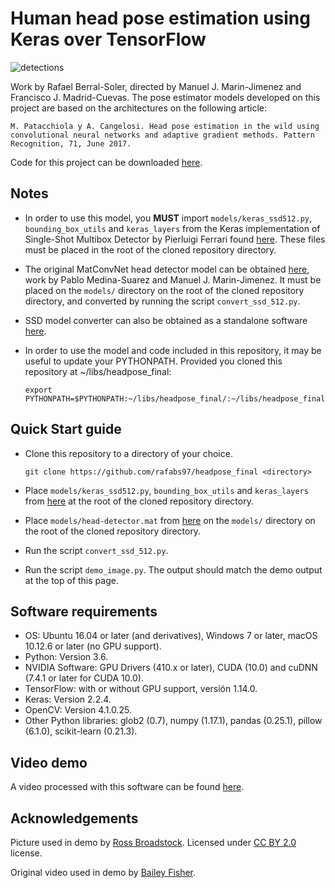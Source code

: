 Human head pose estimation using Keras over TensorFlow
======================================================
![detections](https://github.com/rafabs97/headpose_final/blob/master/sample_detections.png)

Work by Rafael Berral-Soler, directed by Manuel J. Marin-Jimenez and Francisco J. Madrid-Cuevas. 
The pose estimator models developed on this project are based on the architectures on the following article:

```
M. Patacchiola y A. Cangelosi. Head pose estimation in the wild using convolutional neural networks and adaptive gradient methods. Pattern Recognition, 71, June 2017.
```

Code for this project can be downloaded [here](https://www.dropbox.com/s/7s4tpcm3jx4ke33/headpose_final.zip?dl=1).

## Notes
* In order to use this model, you **MUST** import ```models/keras_ssd512.py```, ```bounding_box_utils``` and ```keras_layers``` from the Keras implementation of Single-Shot Multibox Detector by Pierluigi Ferrari found [here](https://github.com/pierluigiferrari/ssd_keras). These files must be placed in the root of the cloned repository directory.
* The original MatConvNet head detector model can be obtained [here](https://github.com/AVAuco/ssd_people), work by Pablo Medina-Suarez and Manuel J. Marin-Jimenez. It must be placed on the ``models/`` directory on the root of the cloned repository directory, and converted by running the script ``convert_ssd_512.py``.
* SSD model converter can also be obtained as a standalone software [here](https://github.com/AVAuco/ssd_people_keras).
* In order to use the model and code included in this repository, it may be useful to update your PYTHONPATH. Provided you cloned this repository at ~/libs/headpose_final:

  ```
  export PYTHONPATH=$PYTHONPATH:~/libs/headpose_final/:~/libs/headpose_final/models/
  ```

## Quick Start guide
* Clone this repository to a directory of your choice.

  ```
  git clone https://github.com/rafabs97/headpose_final <directory>
  ```
* Place ```models/keras_ssd512.py```, ```bounding_box_utils``` and ```keras_layers``` from [here](https://github.com/pierluigiferrari/ssd_keras) at the root of the cloned repository directory.
* Place ```models/head-detector.mat``` from [here](https://github.com/AVAuco/ssd_people) on the ``models/`` directory on the root of the cloned repository directory.
* Run the script  ``convert_ssd_512.py``.
* Run the script ``demo_image.py``. The output should match the demo output at the top of this page.

## Software requirements
* OS: Ubuntu 16.04 or later (and derivatives), Windows 7 or later, macOS 10.12.6 or later (no GPU support).
* Python: Version 3.6.
* NVIDIA Software: GPU Drivers (410.x or later), CUDA (10.0) and cuDNN (7.4.1 or later for CUDA 10.0).
* TensorFlow: with or without GPU support, versión 1.14.0.
* Keras: Version 2.2.4.
* OpenCV: Version 4.1.0.25.
* Other Python libraries: glob2 (0.7), numpy (1.17.1), pandas (0.25.1), pillow (6.1.0), scikit-learn (0.21.3).

## Video demo

A video processed with this software can be found [here](https://youtu.be/sMPB2xXe8eY).

## Acknowledgements
Picture used in demo by [Ross Broadstock](https://www.flickr.com/people/figurepainting/). Licensed under [CC BY 2.0](https://creativecommons.org/licenses/by/2.0/) license.

Original video used in demo by [Bailey Fisher](https://www.youtube.com/channel/UCFBrplvSu0C16ThC11_OoCg).
